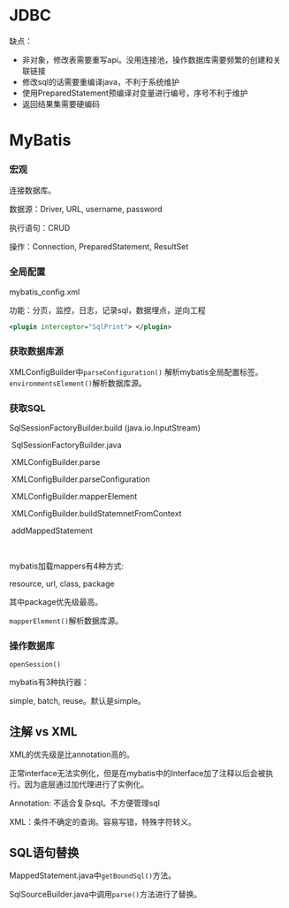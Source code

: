# JDBC

缺点：

- 非对象，修改表需要重写api。没用连接池，操作数据库需要频繁的创建和关联链接
- 修改sql的话需要重编译java，不利于系统维护
- 使用PreparedStatement预编译对变量进行编号，序号不利于维护
- 返回结果集需要硬编码



# MyBatis

### 宏观

连接数据库。

数据源：Driver, URL, username, password

执行语句：CRUD

操作：Connection, PreparedStatement, ResultSet

### 全局配置

mybatis_config.xml

功能：分页，监控，日志，记录sql，数据埋点，逆向工程

```xml
<plugin interceptor="SqlPrint"> </plugin>
```

### 获取数据库源

XMLConfigBuilder中`parseConfiguration()` 解析mybatis全局配置标签。`environmentsElement()`解析数据库源。

### 获取SQL

SqlSessionFactoryBuilder.build (java.io.InputStream)

​	SqlSessionFactoryBuilder.java

​		XMLConfigBuilder.parse

​			XMLConfigBuilder.parseConfiguration

​				XMLConfigBuilder.mapperElement

​					XMLConfigBuilder.buildStatemnetFromContext

​						addMappedStatement

​							

mybatis加载mappers有4种方式:

resource, url, class, package

其中package优先级最高。

`mapperElement()`解析数据库源。

### 操作数据库

`openSession()`

mybatis有3种执行器：

simple, batch, reuse。默认是simple。

## 注解 vs XML

XML的优先级是比annotation高的。

正常interface无法实例化，但是在mybatis中的Interface加了注释以后会被执行。因为底层通过加代理进行了实例化。

Annotation: 不适合复杂sql。不方便管理sql

XML：条件不确定的查询。容易写错，特殊字符转义。

## SQL语句替换

MappedStatement.java中`getBoundSql()`方法。

SqlSourceBuilder.java中调用`parse()`方法进行了替换。